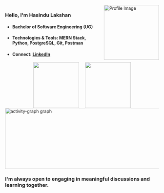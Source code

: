 <img align="right" width="180" src="https://user-images.githubusercontent.com/74038190/216656993-2f7ade25-348a-4925-95a8-fba437ed9bcd.gif" alt="Profile Image"/>

### Hello, I'm Hasindu Lakshan
- #### <p style="margin: 0;">Bachelor of Software Engineering (UG)</p>
- #### <p style="margin: 0;">Technologies & Tools: MERN Stack, Python, PostgreSQL, Git, Postman</p>
- #### <p style="margin: 0;">Connect: <a href="https://www.linkedin.com/in/hasindulakshan/">**LinkedIn**</a></p>

<div style="display: flex; flex-direction: row; justify-content: center; align-items: center; gap: 20px; flex-wrap: wrap;">
  <!-- GitHub Stats -->
  <img height="150" src="https://github-readme-stats.vercel.app/api?username=hasindulakshan&show_icons=true&bg_color=00000000&hide_border=true&token=secrets.GH_TOKEN" />

  <!-- Most Used Languages -->
  <img height="150" src="https://github-readme-stats.vercel.app/api/top-langs/?username=hasindulakshan&bg_color=00000000&hide_border=true&layout=compact&token=secrets.GH_TOKEN" />
</div>

<img height="200" width="600" src="https://github-readme-activity-graph.vercel.app/graph?username=hasindulakshan&radius=16&theme=react&bg_color=00000000&hide_border=true" alt="activity-graph graph" />


### I'm always open to engaging in meaningful discussions and learning together.



